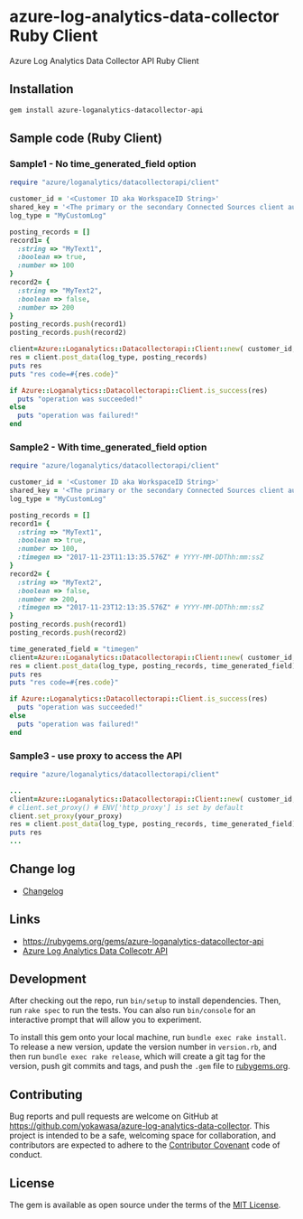 # azure-log-analytics-data-collector Ruby Client
Azure Log Analytics Data Collector API Ruby Client

## Installation
```bash
gem install azure-loganalytics-datacollector-api
```

## Sample code (Ruby Client)
### Sample1 - No time_generated_field option
```ruby
require "azure/loganalytics/datacollectorapi/client"

customer_id = '<Customer ID aka WorkspaceID String>'
shared_key = '<The primary or the secondary Connected Sources client authentication key>'
log_type = "MyCustomLog"

posting_records = []
record1= {
  :string => "MyText1",
  :boolean => true,
  :number => 100
}
record2= {
  :string => "MyText2",
  :boolean => false,
  :number => 200
}
posting_records.push(record1)
posting_records.push(record2)

client=Azure::Loganalytics::Datacollectorapi::Client::new( customer_id, shared_key)
res = client.post_data(log_type, posting_records)
puts res
puts "res code=#{res.code}"

if Azure::Loganalytics::Datacollectorapi::Client.is_success(res)
  puts "operation was succeeded!"
else
  puts "operation was failured!"
end
```

### Sample2 - With time_generated_field option
```ruby
require "azure/loganalytics/datacollectorapi/client"

customer_id = '<Customer ID aka WorkspaceID String>'
shared_key = '<The primary or the secondary Connected Sources client authentication key>'
log_type = "MyCustomLog"

posting_records = []
record1= {
  :string => "MyText1",
  :boolean => true,
  :number => 100,
  :timegen => "2017-11-23T11:13:35.576Z" # YYYY-MM-DDThh:mm:ssZ
}
record2= {
  :string => "MyText2",
  :boolean => false,
  :number => 200,
  :timegen => "2017-11-23T12:13:35.576Z" # YYYY-MM-DDThh:mm:ssZ
}
posting_records.push(record1)
posting_records.push(record2)

time_generated_field = "timegen"
client=Azure::Loganalytics::Datacollectorapi::Client::new( customer_id, shared_key)
res = client.post_data(log_type, posting_records, time_generated_field)
puts res
puts "res code=#{res.code}"

if Azure::Loganalytics::Datacollectorapi::Client.is_success(res)
  puts "operation was succeeded!"
else
  puts "operation was failured!"
end
```

### Sample3 - use proxy to access the API
```ruby
require "azure/loganalytics/datacollectorapi/client"

...
client=Azure::Loganalytics::Datacollectorapi::Client::new( customer_id, shared_key)
# client.set_proxy() # ENV['http_proxy'] is set by default 
client.set_proxy(your_proxy)
res = client.post_data(log_type, posting_records, time_generated_field)
puts res
...
```


## Change log

* [Changelog](ChangeLog.md)

## Links

* https://rubygems.org/gems/azure-loganalytics-datacollector-api
* [Azure Log Analytics Data Collecotr API](https://docs.microsoft.com/en-us/azure/log-analytics/log-analytics-data-collector-api)

## Development

After checking out the repo, run `bin/setup` to install dependencies. Then, run `rake spec` to run the tests. You can also run `bin/console` for an interactive prompt that will allow you to experiment.

To install this gem onto your local machine, run `bundle exec rake install`. To release a new version, update the version number in `version.rb`, and then run `bundle exec rake release`, which will create a git tag for the version, push git commits and tags, and push the `.gem` file to [rubygems.org](https://rubygems.org).

## Contributing

Bug reports and pull requests are welcome on GitHub at https://github.com/yokawasa/azure-log-analytics-data-collector. This project is intended to be a safe, welcoming space for collaboration, and contributors are expected to adhere to the [Contributor Covenant](http://contributor-covenant.org) code of conduct.

## License

The gem is available as open source under the terms of the [MIT License](http://opensource.org/licenses/MIT).

